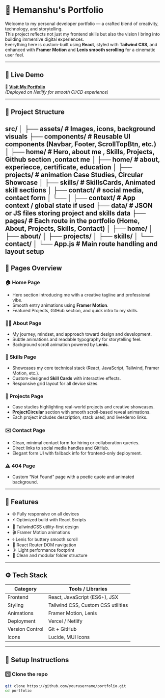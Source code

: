 # 🧭 Hemanshu's Portfolio

Welcome to my personal developer portfolio — a crafted blend of creativity, technology, and storytelling.  
This project reflects not just my frontend skills but also the vision I bring into building immersive digital experiences.  
Everything here is custom-built using **React**, styled with **Tailwind CSS**, and enhanced with **Framer Motion** and **Lenis smooth scrolling** for a cinematic user feel.

---

## 🚀 Live Demo
🔗 **[Visit My Portfolio](https://jolly-hotteok-ce0b8c.netlify.app/)**  
*(Deployed on  Netlify for smooth CI/CD experience)*

---

## 📂 Project Structure

src/
│
├── assets/ # Images, icons, background visuals
├── components/ # Reusable UI components (Navbar, Footer, ScrollTopBtn, etc.)
│ ├── home/ # Hero, about me ,  Skills, Projects, Github section ,contact me
│ ├── home/ # about, experiecce, certificate, education
│ ├── projects/ # animation Case Studies, Circular Showcase
│ ├── skills/ # SkillsCards, Animated skill sections
│ ├── contact/ # social media, contact form
│ └── 
│
├── context/ # App context / global state if used
├── data/ # JSON or JS files storing project and skills data
├── pages/ # Each route in the portfolio (Home, About, Projects, Skills, Contact)
│ ├── home/
│ ├── about/
│ ├── projects/
│ ├── skills/
│ └── contact/
│
└── App.js # Main route handling and layout setup
---

## 🌈 Pages Overview

### 🏠 Home Page
- Hero section introducing me with a creative tagline and professional vibe.  
- Smooth entry animations using **Framer Motion**.  
- Featured Projects, GitHub section, and quick intro to my skills.

### 🙋‍♂️ About Page
- My journey, mindset, and approach toward design and development.  
- Subtle animations and readable typography for storytelling feel.  
- Background scroll animation powered by **Lenis**.

### 🧠 Skills Page
- Showcases my core technical stack (React, JavaScript, Tailwind, Framer Motion, etc.).  
- Custom-designed **Skill Cards** with interactive effects.  
- Responsive grid layout for all device sizes.

### 💼 Projects Page
- Case studies highlighting real-world projects and creative showcases.  
- **ProjectCircular** section with smooth scroll-based reveal animations.  
- Each project includes description, stack used, and live/demo links.

### ✉️ Contact Page
- Clean, minimal contact form for hiring or collaboration queries.  
- Direct links to social media handles and GitHub.  
- Elegant form UI with fallback info for frontend-only deployment.

### ⚠️ 404 Page
- Custom “Not Found” page with a poetic quote and animated background.

---

## 🧩 Features

- 🌐 Fully responsive on all devices  
- ⚡ Optimized build with React Scripts  
- 🎨 TailwindCSS utility-first design  
- 🎬 Framer Motion animations  
- 🌀 Lenis for buttery smooth scroll  
- 🧭 React Router DOM navigation  
- ☀️ Light performance footprint  
- 🧱 Clean and modular folder structure  

---

## ⚙️ Tech Stack

| Category        | Tools / Libraries                          |
|-----------------|---------------------------------------------|
| Frontend        | React, JavaScript (ES6+), JSX              |
| Styling         | Tailwind CSS, Custom CSS utilities         |
| Animations      | Framer Motion, Lenis                       |
| Deployment      | Vercel / Netlify                           |
| Version Control | Git + GitHub                               |
| Icons           | Lucide, MUI Icons                          |

---

## 🧠 Setup Instructions

### 1️⃣ Clone the repo
```bash
git clone https://github.com/yourusername/portfolio.git
cd portfolio

